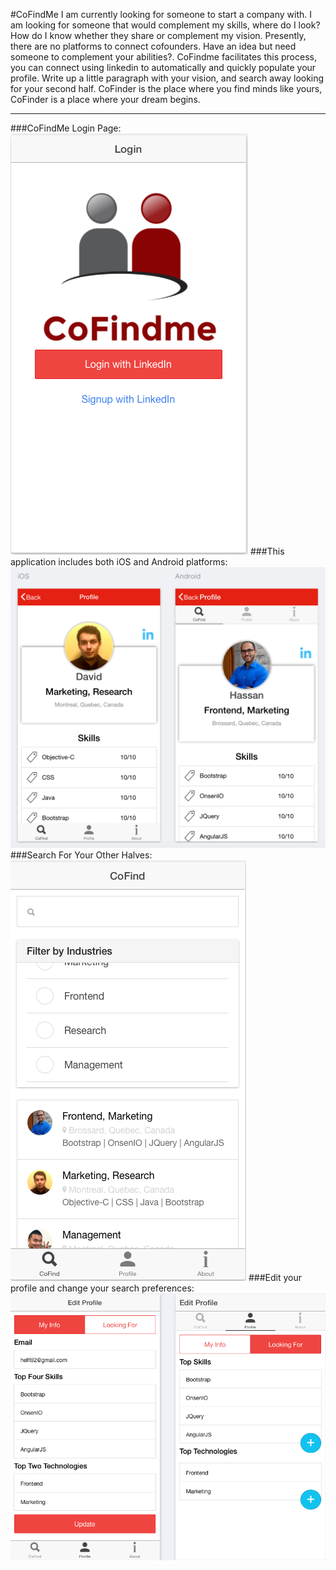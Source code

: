 #CoFindMe
I am currently looking for someone to start a company with. I am looking for someone that would complement my skills, where do I look? How do I know whether they share or complement my vision. Presently, there are no platforms to connect cofounders. Have an idea but need someone to complement your abilities?. CoFindme facilitates this process, you can connect using linkedin to automatically and quickly populate your profile. Write up a little paragraph with your vision, and search away looking for your second half. CoFinder is the place where you find minds like yours, CoFinder is a place where your dream begins.

---


###CoFindMe Login Page:
![Alt text](https://raw.githubusercontent.com/helfi92/CoFindme/master/www/img/1.png)
###This application includes both iOS and Android platforms:
![Alt text](https://raw.githubusercontent.com/helfi92/CoFindme/master/www/img/profileAndroidIos.png)
###Search For Your Other Halves:
![Alt text](https://raw.githubusercontent.com/helfi92/CoFindme/master/www/img/4.png)
###Edit your profile and change your search preferences:
![Alt text](https://raw.githubusercontent.com/helfi92/CoFindme/master/www/img/2.png)
